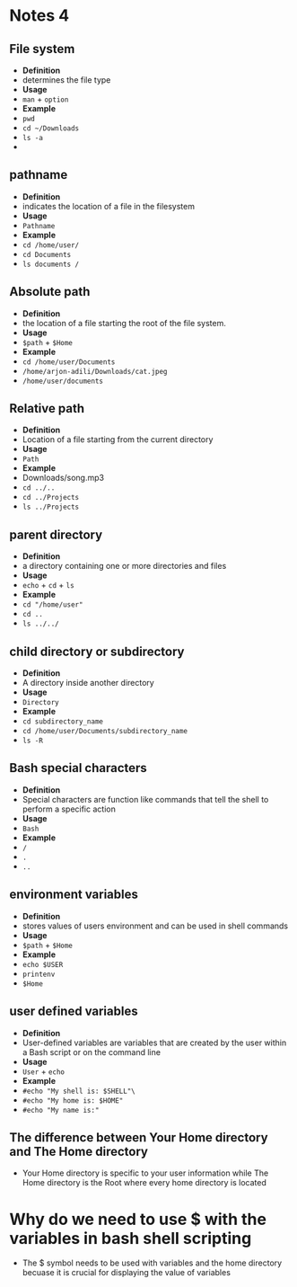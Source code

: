 # Notes 4

## File system
* **Definition**
* determines the file type
* **Usage**
* `man` + `option`
* **Example**
* `pwd`
* `cd ~/Downloads`
* `ls -a`
* 
## pathname
* **Definition**
* indicates the location of a file in the filesystem
* **Usage**
* `Pathname`
* **Example**
* `cd /home/user/`
* `cd Documents`
* `ls documents /`


## Absolute path
* **Definition**
* the location of a file starting the root of the file system.
* **Usage**
*  `$path` + `$Home`
* **Example**
* `cd /home/user/Documents`
* `/home/arjon-adili/Downloads/cat.jpeg`
* `/home/user/documents`


## Relative path
* **Definition** 
* Location of a file starting from the current directory 
* **Usage**
* `Path`
* **Example**
* Downloads/song.mp3
* `cd ../..`
* `cd ../Projects`
* `ls ../Projects`





## parent directory
* **Definition**
* a directory containing one or more directories and files
* **Usage** 
* `echo` + `cd` + `ls`
* **Example**
* `cd "/home/user"`
* `cd ..`
* `ls ../../`

  


## child directory or subdirectory
* **Definition**
* A directory inside another directory
* **Usage**
* `Directory`
* **Example**
* `cd subdirectory_name`
* `cd /home/user/Documents/subdirectory_name`
* `ls -R`

  


## Bash special characters
* **Definition**
* Special characters are function like commands that tell the shell to perform a specific action 
* **Usage**
* `Bash`
* **Example**
* `/`
* `.`
* `..`


## environment variables
* **Definition**
* stores values of users environment and can be used in shell commands
* **Usage**
* `$path` + `$Home`
* **Example**
* `echo $USER`
* `printenv`
* `$Home`


## user defined variables
* **Definition**
* User-defined variables are variables that are created by the user within a Bash script or on the command line
* **Usage**
* `User` + `echo`
* **Example**
*  `#echo "My shell is: $SHELL"\`
*  `#echo "My home is: $HOME"`
*  `#echo "My name is:"`



## The difference between Your Home directory and The Home directory
* Your Home directory is specific to your user information while The Home directory is the Root where every home directory is located

# Why do we need to use $ with the variables in bash shell scripting
* The $ symbol needs to be used with variables and the home directory becuase it is crucial for displaying the value of variables
